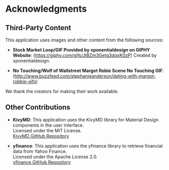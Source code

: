 # Acknowledgments

## Third-Party Content

This application uses images and other content from the following sources:

- **Stock Market Loop/GIF Provided by xponentialdesign on GIPHY Website**: (https://giphy.com/gifs/JtBZm3Getg3dqxK0zP) 
  Created by xponentialdesign.

- **No Touching/Wolf of Wallstreet Margot Robie Scene No Touching GIF**: (http://www.buzzfeed.com/stephanieanderson/dating-with-margot-robbie-gifs)

We thank the creators for making their work available.

## Other Contributions

- **KivyMD**: This application uses the KivyMD library for Material Design components in the user interface.  
  Licensed under the MIT License.  
  [KivyMD GitHub Repository](https://github.com/kivymd/KivyMD)
  
- **yfinance**: This application uses the yfinance library to retrieve financial data from Yahoo Finance.  
  Licensed under the Apache License 2.0.  
  [yfinance GitHub Repository](https://github.com/ranaroussi/yfinance)
